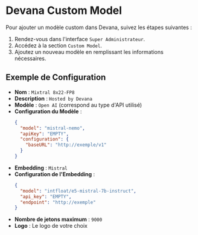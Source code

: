 # Devana Custom Model

Pour ajouter un modèle custom dans Devana, suivez les étapes suivantes :

1. Rendez-vous dans l'interface `Super Administrateur`.
2. Accédez à la section `Custom Model`.
3. Ajoutez un nouveau modèle en remplissant les informations nécessaires.

## Exemple de Configuration

- **Nom** : `Mixtral 8x22-FP8`
- **Description** : `Hosted by Devana`
- **Modèle** : `Open AI` (correspond au type d'API utilisé)
- **Configuration du Modèle** :
  ```json
  {
    "model": "mistral-nemo",
    "apiKey": "EMPTY",
    "configuration": {
      "baseURL": "http://exemple/v1"
    }
  }
  ```
- **Embedding** : `Mistral`
- **Configuration de l'Embedding** :
  ```json
  {
    "model": "intfloat/e5-mistral-7b-instruct",
    "api_key": "EMPTY",
    "endpoint": "http://exemple"
  }
  ```
- **Nombre de jetons maximum** : `9000`
- **Logo** : Le logo de votre choix
